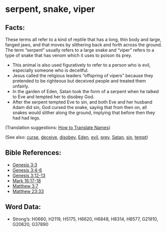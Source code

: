 # serpent, snake, viper

## Facts:

These terms all refer to a kind of reptile that has a long, thin body and large, fanged jaws, and that moves by slithering back and forth across the ground. The term “serpent” usually refers to a large snake and “viper” refers to a type of snake that has venom which it uses to poison its prey.

* This animal is also used figuratively to refer to a person who is evil, especially someone who is deceitful.
* Jesus called the religious leaders “offspring of vipers” because they pretended to be righteous but deceived people and treated them unfairly.
* In the garden of Eden, Satan took the form of a serpent when he talked to Eve and tempted her to disobey God.
* After the serpent tempted Eve to sin, and both Eve and her husband Adam did sin, God cursed the snake, saying that from then on, all snakes would slither along the ground, implying that before then they had had legs.

(Translation suggestions: [How to Translate Names](rc://en/ta/man/translate/translate-names))

(See also: [curse](../kt/curse.md), [deceive](../other/deceive.md), [disobey](../other/disobey.md), [Eden](../names/eden.md), [evil](../kt/evil.md), [prey](../other/prey.md), [Satan](../kt/satan.md), [sin](../kt/sin.md), [tempt](../kt/tempt.md))

## Bible References:

* [Genesis 3:3](rc://en/tn/help/gen/03/03)
* [Genesis 3:4-6](rc://en/tn/help/gen/03/04)
* [Genesis 3:12-13](rc://en/tn/help/gen/03/12)
* [Mark 16:17-18](rc://en/tn/help/mrk/16/17)
* [Matthew 3:7](rc://en/tn/help/mat/03/07)
* [Matthew 23:33](rc://en/tn/help/mat/23/33)

## Word Data:

* Strong’s: H0660, H2119, H5175, H6620, H6848, H8314, H8577, G21910, G20620, G37890
